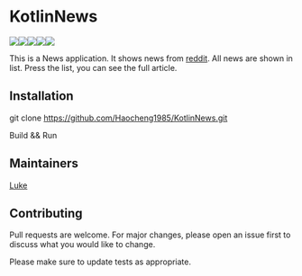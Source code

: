 # KotlinNews

![](https://img.shields.io/badge/AndroidStudio-3.6.3-red)![](https://img.shields.io/badge/language-kotlin-orange)![](https://img.shields.io/badge/MinSdk-23-blue)![](https://img.shields.io/badge/retrofit2-2.8.1-yellow)![](https://img.shields.io/badge/Gson-2.8.6-yellow)

This is a News application. It shows news from [reddit](https://www.reddit.com/r/kotlin/.json). All news are shown in list. Press the list, you can see the full article.


## Installation

git clone https://github.com/Haocheng1985/KotlinNews.git

Build && Run

## Maintainers

[Luke](https://www.linkedin.com/in/haocheng-luke-xu/)

## Contributing

Pull requests are welcome. For major changes, please open an issue first to discuss what you would like to change.

Please make sure to update tests as appropriate.